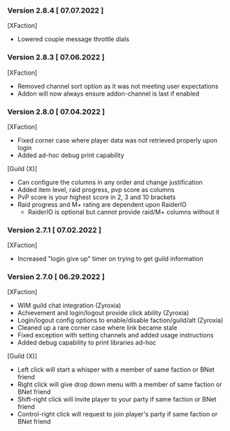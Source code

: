 ### Version 2.8.4 [ 07.07.2022 ]

[XFaction]
- Lowered couple message throttle dials

### Version 2.8.3 [ 07.06.2022 ]

[XFaction]
- Removed channel sort option as it was not meeting user expectations
- Addon will now always ensure addon-channel is last if enabled

### Version 2.8.0 [ 07.04.2022 ]

[XFaction]
- Fixed corner case where player data was not retrieved properly upon login
- Added ad-hoc debug print capability

[Guild (X)]
- Can configure the columns in any order and change justification
- Added item level, raid progress, pvp score as columns
- PvP score is your highest score in 2, 3 and 10 brackets
- Raid progress and M+ rating are dependent upon RaiderIO
  - RaiderIO is optional but cannot provide raid/M+ columns without it

### Version 2.7.1 [ 07.02.2022 ]

[XFaction]
- Increased "login give up" timer on trying to get guild information

### Version 2.7.0 [ 06.29.2022 ]

[XFaction]
- WIM guild chat integration (Zyroxia)
- Achievement and login/logout provide click ability (Zyroxia)
- Login/logout config options to enable/disable faction/guild/alt (Zyroxia)
- Cleaned up a rare corner case where link became stale
- Fixed exception with setting channels and added usage instructions
- Added debug capability to print libraries ad-hoc

[Guild (X)]
- Left click will start a whisper with a member of same faction or BNet friend
- Right click will give drop down menu with a member of same faction or BNet friend
- Shift-right click will invite player to your party if same faction or BNet friend
- Control-right click will request to join player's party if same faction or BNet friend